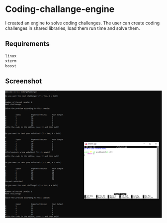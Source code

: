 # Coding-challange-engine
I created an engine to solve coding challenges. 
The user can create coding challenges in shared libraries, load them run time and solve them.

## Requirements
    linux
    xterm
    boost

## Screenshot
![Image of CodingChallenge](https://github.com/R0leeX/Coding-challange-engine/blob/master/codingChallenge.PNG)
